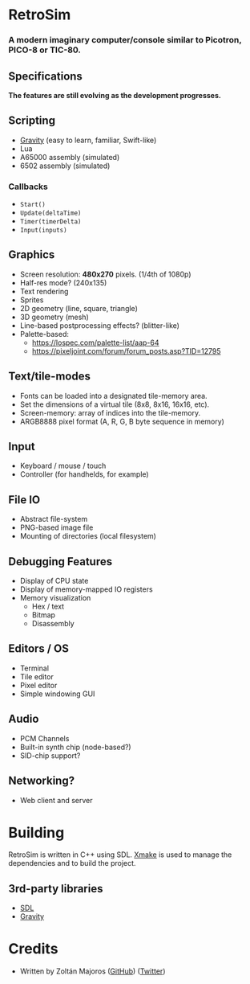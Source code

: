 # RetroSim

### A modern imaginary computer/console similar to Picotron, PICO-8 or TIC-80.

## Specifications

**The features are still evolving as the development progresses.**

## Scripting

* [Gravity](https://marcobambini.github.io/gravity/#/README) (easy to learn, familiar, Swift-like)
* Lua
* A65000 assembly (simulated)
* 6502 assembly (simulated)

### Callbacks

* `Start()`
* `Update(deltaTime)`
* `Timer(timerDelta)`
* `Input(inputs)`

## Graphics

* Screen resolution: **480x270** pixels. (1/4th of 1080p)
* Half-res mode? (240x135)
* Text rendering
* Sprites
* 2D geometry (line, square, triangle)
* 3D geometry (mesh)
* Line-based postprocessing effects? (blitter-like)
* Palette-based:
    * https://lospec.com/palette-list/aap-64
    * https://pixeljoint.com/forum/forum_posts.asp?TID=12795

## Text/tile-modes

* Fonts can be loaded into a designated tile-memory area.
* Set the dimensions of a virtual tile (8x8, 8x16, 16x16, etc).
* Screen-memory: array of indices into the tile-memory.
* ARGB8888 pixel format (A, R, G, B byte sequence in memory)

## Input

* Keyboard / mouse / touch
* Controller (for handhelds, for example)

## File IO

* Abstract file-system
* PNG-based image file
* Mounting of directories (local filesystem)

## Debugging Features

* Display of CPU state
* Display of memory-mapped IO registers
* Memory visualization
    * Hex / text
    * Bitmap
    * Disassembly

## Editors / OS

* Terminal
* Tile editor
* Pixel editor
* Simple windowing GUI

## Audio

* PCM Channels
* Built-in synth chip (node-based?)
* SID-chip support?

## Networking?

* Web client and server

# Building

RetroSim is written in C++ using SDL. [Xmake](https://xmake.io/) is used to manage the dependencies and to build the project.

## 3rd-party libraries
* [SDL](http://www.libsdl.org/)
* [Gravity](https://marcobambini.github.io/gravity/)

# Credits

* Written by Zoltán Majoros ([GitHub](https://github.com/arcanelab)) ([Twitter](https://twitter.com/arcanelab))